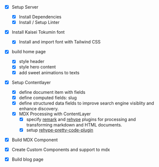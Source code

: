 * [x] Setup Server
  * [x] Install Dependencies
  * [x] Install / Setup Linter
* [x] Install Kaisei Tokumin font
  * [x] Install and import font with Tailwind CSS
* [x] build home page
  * [x] style header 
  * [x] style hero content
  * [x] add sweet animations to texts

* [x] Setup Contentlayer
  * [x] define document item with fields 
  * [x] define computed fields: slug
  * [x] define structured data fields to improve search engine  visiblity and enhance discovery.
  * [x] MDX Processing with ContentLayer
    * [x] specify [remark](https://remark.js.org/) and [rehype](https://github.com/rehypejs/rehype) plugins for processing and transforming markdown and HTML documents.
    * [x] setup [rehype-pretty-code-plugin](https://rehype-pretty-code.netlify.app/)

* [x] Build MDX Component
 * [x] Create Custom Components and support to mdx

* [x] Build blog page
